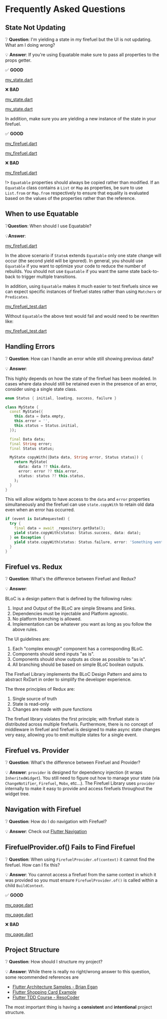 # Frequently Asked Questions

## State Not Updating

❔ **Question**: I'm yielding a state in my firefuel but the UI is not updating. What am I doing wrong?

💡 **Answer**: If you're using Equatable make sure to pass all properties to the props getter.

✅ **GOOD**

[my_state.dart](_snippets/faqs/state_not_updating_good_1.dart.md ':include')

❌ **BAD**

[my_state.dart](_snippets/faqs/state_not_updating_bad_1.dart.md ':include')

[my_state.dart](_snippets/faqs/state_not_updating_bad_2.dart.md ':include')

In addition, make sure you are yielding a new instance of the state in your firefuel.

✅ **GOOD**

[my_firefuel.dart](_snippets/faqs/state_not_updating_good_2.dart.md ':include')

[my_firefuel.dart](_snippets/faqs/state_not_updating_good_3.dart.md ':include')

❌ **BAD**

[my_firefuel.dart](_snippets/faqs/state_not_updating_bad_3.dart.md ':include')

!> `Equatable` properties should always be copied rather than modified. If an `Equatable` class contains a `List` or `Map` as properties, be sure to use `List.from` or `Map.from` respectively to ensure that equality is evaluated based on the values of the properties rather than the reference.

## When to use Equatable

❔**Question**: When should I use Equatable?

💡**Answer**:

[my_firefuel.dart](_snippets/faqs/equatable_yield.dart.md ':include')

In the above scenario if `StateA` extends `Equatable` only one state change will occur (the second yield will be ignored).
In general, you should use `Equatable` if you want to optimize your code to reduce the number of rebuilds.
You should not use `Equatable` if you want the same state back-to-back to trigger multiple transitions.

In addition, using `Equatable` makes it much easier to test firefuels since we can expect specific instances of firefuel states rather than using `Matchers` or `Predicates`.

[my_firefuel_test.dart](_snippets/faqs/equatable_firefuel_test.dart.md ':include')

Without `Equatable` the above test would fail and would need to be rewritten like:

[my_firefuel_test.dart](_snippets/faqs/without_equatable_firefuel_test.dart.md ':include')

## Handling Errors

❔ **Question**: How can I handle an error while still showing previous data?

💡 **Answer**:

This highly depends on how the state of the firefuel has been modeled. In cases where data should still be retained even in the presence of an error, consider using a single state class.

```dart
enum Status { initial, loading, success, failure }

class MyState {
  const MyState({
    this.data = Data.empty,
    this.error = '',
    this.status = Status.initial,
  });

  final Data data;
  final String error;
  final Status status;

  MyState copyWith({Data data, String error, Status status}) {
    return MyState(
      data: data ?? this.data,
      error: error ?? this.error,
      status: status ?? this.status,
    );
  }
}
```

This will allow widgets to have access to the `data` and `error` properties simultaneously and the firefuel can use `state.copyWith` to retain old data even when an error has occurred.

```dart
if (event is DataRequested) {
  try {
    final data = await _repository.getData();
    yield state.copyWith(status: Status.success, data: data);
  } on Exception {
    yield state.copyWith(status: Status.failure, error: 'Something went wrong!');
  }
}
```

## Firefuel vs. Redux

❔ **Question**: What's the difference between Firefuel and Redux?

💡 **Answer**:

BLoC is a design pattern that is defined by the following rules:

1. Input and Output of the BLoC are simple Streams and Sinks.
2. Dependencies must be injectable and Platform agnostic.
3. No platform branching is allowed.
4. Implementation can be whatever you want as long as you follow the above rules.

The UI guidelines are:

1. Each "complex enough" component has a corresponding BLoC.
2. Components should send inputs "as is".
3. Components should show outputs as close as possible to "as is".
4. All branching should be based on simple BLoC boolean outputs.

The Firefuel Library implements the BLoC Design Pattern and aims to abstract RxDart in order to simplify the developer experience.

The three principles of Redux are:

1. Single source of truth
2. State is read-only
3. Changes are made with pure functions

The firefuel library violates the first principle; with firefuel state is distributed across multiple firefuels.
Furthermore, there is no concept of middleware in firefuel and firefuel is designed to make async state changes very easy, allowing you to emit multiple states for a single event.

## Firefuel vs. Provider

❔ **Question**: What's the difference between Firefuel and Provider?

💡 **Answer**: `provider` is designed for dependency injection (it wraps `InheritedWidget`).
You still need to figure out how to manage your state (via `ChangeNotifier`, `Firefuel`, `Mobx`, etc...).
The Firefuel Library uses `provider` internally to make it easy to provide and access firefuels throughout the widget tree.

## Navigation with Firefuel

❔ **Question**: How do I do navigation with Firefuel?

💡 **Answer**: Check out [Flutter Navigation](recipesflutternavigation.md)

## FirefuelProvider.of() Fails to Find Firefuel

❔ **Question**: When using `FirefuelProvider.of(context)` it cannot find the firefuel. How can I fix this?

💡 **Answer**: You cannot access a firefuel from the same context in which it was provided so you must ensure `FirefuelProvider.of()` is called within a child `BuildContext`.

✅ **GOOD**

[my_page.dart](_snippets/faqs/firefuel_provider_good_1.dart.md ':include')

[my_page.dart](_snippets/faqs/firefuel_provider_good_2.dart.md ':include')

❌ **BAD**

[my_page.dart](_snippets/faqs/firefuel_provider_bad_1.dart.md ':include')

## Project Structure

❔ **Question**: How should I structure my project?

💡 **Answer**: While there is really no right/wrong answer to this question, some recommended references are

- [Flutter Architecture Samples - Brian Egan](https://github.com/brianegan/flutter_architecture_samples/tree/main/firefuel_library)
- [Flutter Shopping Card Example](https://github.com/SupposedlySam/firefuel/tree/main/examples/flutter_shopping_cart)
- [Flutter TDD Course - ResoCoder](https://github.com/ResoCoder/flutter-tdd-clean-architecture-course)

The most important thing is having a **consistent** and **intentional** project structure.
